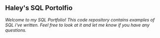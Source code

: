 ##  Haley's SQL Portolfio

*Welcome to my SQL Portfolio! This code repository contains examples of SQL i've written. Feel free to look at it and let me know if you have any questions.*

